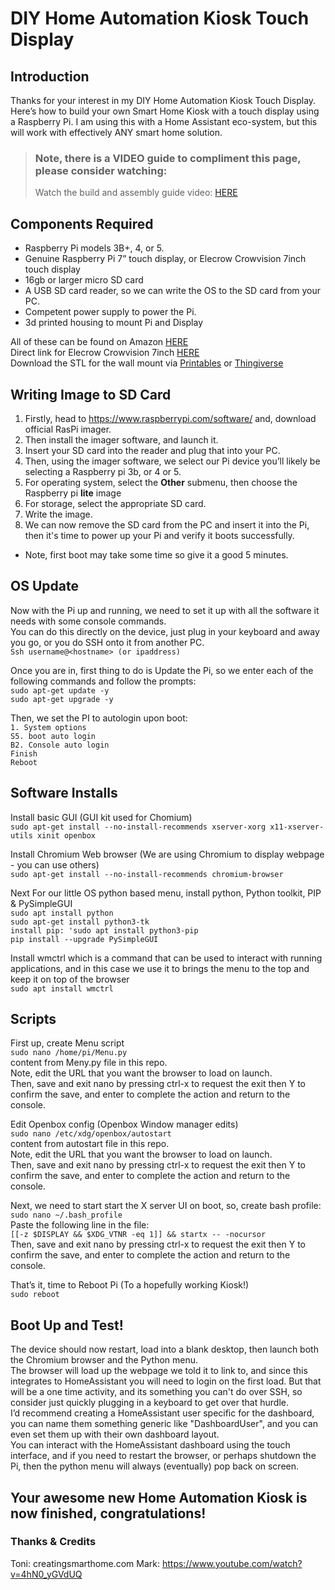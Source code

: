 # DIY Home Automation Kiosk Touch Display

## Introduction

Thanks for your interest in my DIY Home Automation Kiosk Touch Display.
Here’s how to build your own Smart Home Kiosk with a touch display using a Raspberry Pi.
I am using this with a Home Assistant eco-system, but this will work with effectively ANY smart home solution.

> ### Note, there is a VIDEO guide to compliment this page, please consider watching:
>
> Watch the build and assembly guide video: [HERE](https://www.youtube.com/watch?v=n_zXSw7AeVA)

## Components Required

- Raspberry Pi models 3B+, 4, or 5.
- Genuine Raspberry Pi 7” touch display, or Elecrow Crowvision 7inch touch display
- 16gb or larger micro SD card
- A USB SD card reader, so we can write the OS to the SD card from your PC.
- Competent power supply to power the Pi.
- 3d printed housing to mount Pi and Display

All of these can be found on Amazon [HERE](https://www.amazon.com/hz/wishlist/ls/1XS56G6OG3PV?ref_=wl_share)  
Direct link for Elecrow Crowvision 7inch [HERE](https://www.elecrow.com/crowvision-7-0-inch-touch-screen-capacitive-portable-hdmi-1024-600-ips-lcd-monitor-rear-fixing-for-raspberry-pi.html?idd=5)  
Download the STL for the wall mount via [Printables](https://www.printables.com/model/774136-raspberry-pi-7-touch-display-flush-wall-mount-pane) or [Thingiverse](https://www.thingiverse.com/thing:6495742)

## Writing Image to SD Card

1. Firstly, head to https://www.raspberrypi.com/software/ and, download official RasPi imager.
2. Then install the imager software, and launch it.
3. Insert your SD card into the reader and plug that into your PC.
4. Then, using the imager software, we select our Pi device you’ll likely be selecting a Raspberry pi 3b, or 4 or 5.
5. For operating system, select the **Other** submenu, then choose the Raspberry pi **lite** image
6. For storage, select the appropriate SD card.
7. Write the image.
8. We can now remove the SD card from the PC and insert it into the Pi, then it's time to power up your Pi and verify it boots successfully.

- Note, first boot may take some time so give it a good 5 minutes.

## OS Update

Now with the Pi up and running, we need to set it up with all the software it needs with some console commands.  
You can do this directly on the device, just plug in your keyboard and away you go, or you do SSH onto it from another PC.  
`Ssh username@<hostname> (or ipaddress)`

Once you are in, first thing to do is Update the Pi, so we enter each of the following commands and follow the prompts:  
`sudo apt-get update -y`  
`sudo apt-get upgrade -y`

Then, we set the PI to autologin upon boot:  
`1. System options`  
`S5. boot auto login`  
`B2. Console auto login`  
`Finish`  
`Reboot`

## Software Installs

Install basic GUI (GUI kit used for Chomium)  
`sudo apt-get install --no-install-recommends xserver-xorg x11-xserver-utils xinit openbox`

Install Chromium Web browser (We are using Chromium to display webpage - you can use others)  
`sudo apt-get install --no-install-recommends chromium-browser`

Next For our little OS python based menu, install python, Python toolkit, PIP & PySimpleGUI  
`sudo apt install python`  
`sudo apt-get install python3-tk`  
`install pip: 'sudo apt install python3-pip`  
`pip install --upgrade PySimpleGUI`

Install wmctrl which is a command that can be used to interact with running applications, and in this case we use it to brings the menu to the top and keep it on top of the browser  
`sudo apt install wmctrl`

## Scripts

First up, create Menu script  
`sudo nano /home/pi/Menu.py`  
<copy-paste> content from Meny.py file in this repo.  
Note, edit the URL that you want the browser to load on launch.  
Then, save and exit nano by pressing ctrl-x to request the exit then Y to confirm the save, and enter to complete the action and return to the console.

Edit Openbox config (Openbox Window manager edits)  
`sudo nano /etc/xdg/openbox/autostart`  
<copy-paste> content from autostart file in this repo.  
Note, edit the URL that you want the browser to load on launch.  
Then, save and exit nano by pressing ctrl-x to request the exit then Y to confirm the save, and enter to complete the action and return to the console.

Next, we need to start start the X server UI on boot, so, create bash profile:  
`sudo nano ~/.bash_profile`  
Paste the following line in the file:  
`[[-z $DISPLAY && $XDG_VTNR -eq 1]] && startx -- -nocursor`  
Then, save and exit nano by pressing ctrl-x to request the exit then Y to confirm the save, and enter to complete the action and return to the console.

That’s it, time to Reboot Pi (To a hopefully working Kiosk!)  
`sudo reboot`

## Boot Up and Test!

The device should now restart, load into a blank desktop, then launch both the Chromium browser and the Python menu.  
The browser will load up the webpage we told it to link to, and since this integrates to HomeAssistant you will need to login on the first load. But that will be a one time activity, and its something you can't do over SSH, so consider just quickly plugging in a keyboard to get over that hurdle.  
I’d recommend creating a HomeAssistant user specific for the dashboard, you can name them something generic like "DashboardUser", and you can even set them up with their own dashboard layout.  
You can interact with the HomeAssistant dashboard using the touch interface, and if you need to restart the browser, or perhaps shutdown the Pi, then the python menu will always (eventually) pop back on screen.

## Your awesome new Home Automation Kiosk is now finished, congratulations!

### Thanks & Credits

Toni: creatingsmarthome.com
Mark: https://www.youtube.com/watch?v=4hN0_yGVdUQ
